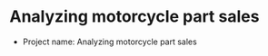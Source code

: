 Analyzing motorcycle part sales
=============================================================
* Project name: Analyzing motorcycle part sales
